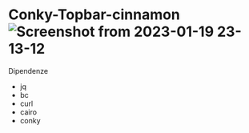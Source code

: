 # Conky-Topbar-cinnamon![Screenshot from 2023-01-19 23-13-12](https://user-images.githubusercontent.com/117321045/213583855-33fa0aa0-1066-469f-b058-d1ae8d362aa5.png)

Dipendenze
- jq
- bc
- curl
- cairo
- conky
